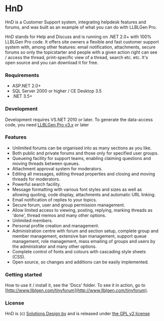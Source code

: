 HnD
===

HnD is a Customer Support system, integrating helpdesk features and forums, and was built as an example of what you can do with LLBLGen Pro.

HnD stands for Help and Discuss and is running on .NET 2.0+ with 100% LLBLGen Pro code. It offers site owners a flexible and fast customer support system with, among other features: email notification, attachments, secure forums so only the topicstarter and people with a given action right can see / access the thread, print-specific view of a thread, search etc. etc. It's open source and you can download it for free.

### Requirements 
* ASP.NET 2.0+
* SQL Server 2000 or higher / CE Desktop 3.5 
* .NET 3.5+

### Development
Development requires VS.NET 2010 or later. To generate the data-access code, you need [LLBLGen Pro v3.x](http://www.llblgen.com/) or later 

### Features
* Unlimited forums can be organised into as many sections as you like.
* Both public and private forums and those only for specified user groups.
* Queueing facility for support teams, enabling claiming questions and moving threads between queues.
* Attachment approval system for moderators.
* Editing all messages, editing thread properties and closing and moving threads for moderators.
* Powerful search facility.
* Message formatting with various font styles and sizes as well as allowing quoting, code display, attachments and automatic URL linking.
* Email notification of replies to your topics.
* Secure forum, user and group permission management.
* Allow limited access to viewing, posting, replying, marking threads as 'done', thread memos and many other options.
* Unlimited members.
* Personal profile creation and management.
* Administration centre with forum and section setup, complete group and member management, extensive ban management, support queue management, role management, mass emailing of groups and users by the administrator and many other options.
* Complete control of fonts and colours with cascading style sheets (CSS).
* Open source, so changes and additions can be easily implemented.

### Getting started
How to use it / install it, see the 'Docs' folder. To see it in action, go to [http://www.llblgen.com/tinyforum](http://www.llblgen.com/tinyforum). 

### License
HnD is (c) [Solutions Design bv](http://www.sd.nl) and is released under [the GPL v2 license](https://github.com/SolutionsDesign/HnD/blob/master/LICENSE.txt)

